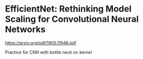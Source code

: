 # EfficientNet: Rethinking Model Scaling for Convolutional Neural Networks

https://arxiv.org/pdf/1905.11946.pdf

Practice for CNN with bottle neck on kernel
